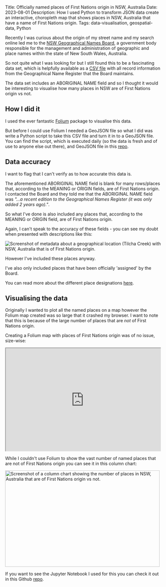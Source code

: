 Title: Officially named places of First Nations origin in NSW, Australia
Date: 2023-08-01
Description: How I used Python to transform JSON data create an interactive, choropleth map that shows places in NSW, Australia that have a name of First Nations origin.
Tags: data-visualisation, geospatial-data, Python

<!-- Google tag (gtag.js) -->
<script async src="https://www.googletagmanager.com/gtag/js?id=G-TFP90633KX"></script>
<script>
  window.dataLayer = window.dataLayer || [];
  function gtag(){dataLayer.push(arguments);}
  gtag('js', new Date());

  gtag('config', 'G-TFP90633KX');
</script>

<style>
    /* CSS code. */
    .iframe-container {
        position: relative;
        padding-bottom: 66.66%; /* 3:2 aspect ratio (100 * 2/3) */
        height: 0;
        overflow: hidden;
    }

    .iframe-container iframe {
        position: absolute;
        top: 0;
        left: 0;
        width: 100%;
        height: 100%;
    }
</style>

Recently I was curious about the origin of my street name and my search online
led me to the [NSW Geographical Names Board](https://www.gnb.nsw.gov.au/),
a government body responsible for the management and administration of
geographic and place names within the state of New South Wales, Australia.

So not quite what I was looking for but I still found this to be a fascinating
data set, which is helpfully available as a [CSV file](https://proposals.gnb.nsw.gov.au/public/geonames/search) with all record information from the Geographical Name Register that the Board maintains.

The data set includes an ABORIGINAL NAME field and so I thought it would be
interesting to visualise how many places in NSW are of First
Nations origin vs not.

## How I did it

I used the ever fantastic [Folium](https://python-visualization.github.io/folium/) package
to visualise this data.

But before I could use Folium I needed a GeoJSON file
so what I did was write a Python script to take this CSV file and turn it in
to a GeoJSON file. You can find the script, which is executed daily (so the data is fresh and of use to anyone else out there), and GeoJSON
file in this [repo](https://github.com/ben-n93/NSW_Geographical_Name_Register_GeoJSON/tree/main).

## Data accuracy

I want to flag that I can't verify as to how accurate this data is.

The aforementioned ABORIGINAL NAME field is blank for many rows/places that, according to the MEANING or ORIGIN fields, are of First Nations origin.
I contacted the Board and they told me that the ABORIGINAL NAME field was *"...a recent edition to the Geographical Names Register (it was only added 2 years ago)."*. 

So what I've done is also included any places that, according to the MEANING or ORIGIN field, are of First Nations origin. 

Again, I can't speak to the accuracy of these fields - you can see my doubt when presented with descriptions like this:

<img src="{static}/images/tilcha_creek.jpg" alt="Screenshot of metadata about a geographical location (Tilcha Creek) with NSW, Australia that is of First Nations origin.">

However I've included these places anyway.

I've also only included places that have been officially 'assigned' by the Board.

You can read more about the different place designations [here](https://www.gnb.nsw.gov.au/__data/assets/pdf_file/0011/59627/Glossary_of_Designation_Values.pdf).

## Visualising the data

Originally I wanted to plot all the named places on a map however the Folium map created was so large
that it crashed my browser. I want to note that this is because of the large number
of places that are *not* of First Nations origin.

Creating a Folium map with places of First Nations origin was of no issue, size-wise:

<div class="iframe-container">
<iframe src="https://ben-nour.com/NSW_geographical_places.html" height="500" width="750"></iframe>
</div>


While I couldn't use Folium to show the vast number of named places that are not of
First Nations origin you can see it in this column chart:

<img src="{static}/images/nsw_geographical_places.png" alt="Screenshot of a column chart showing the number of places in NSW, Australia that
are of First Nations origin vs not." width="500" height="311.87">

If you want to see the Jupyter Notebook I used for this you can check it out
in this Github [repo](https://github.com/ben-n93/First_Nations_places_NSW).